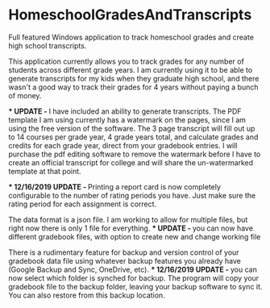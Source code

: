 # HomeschoolGradesAndTranscripts

Full featured Windows application to track homeschool grades and create high school transcripts.

This application currently allows you to track grades for any number of students across different grade years. I am currently using it to be able to generate transcripts for my kids when they graduate high school, and there wasn't a good way to track their grades for 4 years without paying a bunch of money. 

<b>* UPDATE - </b>I have included an ability to generate transcripts. The PDF template I am using currently has a watermark on the pages, since I am using the free version of the software. The 3 page transcript will fill out up to 14 courses per grade year, 4 grade years total, and calculate grades and credits for each grade year, direct from your gradebook entries. I will purchase the pdf editing software to remove the watermark before I have to create an official transcript for college and will share the un-watermarked template at that point.

<b>* 12/16/2019 UPDATE - </b>Printing a report card is now completely configurable to the number of rating periods you have. Just make sure the rating period for each assignment is correct.

The data format is a json file. I am working to allow for multiple files, but right now there is only 1 file for everything.
<b>* UPDATE - </b>you can now have different gradebook files, with option to create new and change working file

There is a rudimentary feature for backup and version control of your gradebook data file using whatever backup features you already have (Google Backup and Sync, OneDrive, etc). 
<b>* 12/16/2019 UPDATE - </b>you can now select which folder is synched for backup. The program will copy your gradebook file to the backup folder, leaving your backup software to sync it. You can also restore from this backup location.
